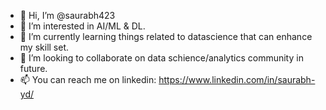 - 👋 Hi, I’m @saurabh423
- 👀 I’m interested in AI/ML & DL.
- 🌱 I’m currently learning things related to datascience that can enhance my skill set.
- 💞️ I’m looking to collaborate on data schience/analytics community in future.
- 📫 You can reach me on linkedin: https://www.linkedin.com/in/saurabh-yd/

<!---
saurabh423/saurabh423 is a ✨ special ✨ repository because its `README.md` (this file) appears on your GitHub profile.
You can click the Preview link to take a look at your changes.
--->
